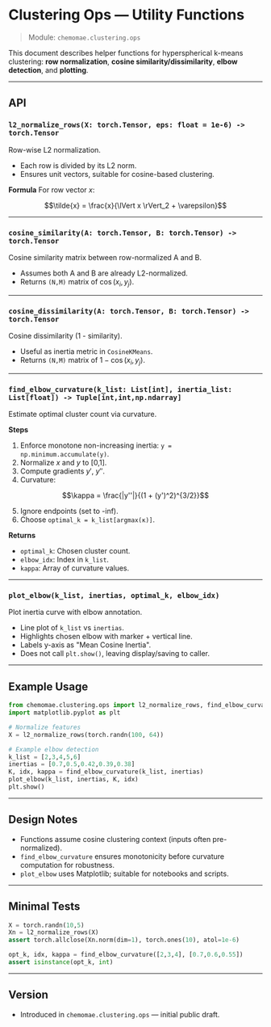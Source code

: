 # Clustering Ops — Utility Functions

> Module: `chemomae.clustering.ops`

This document describes helper functions for hyperspherical k-means clustering: **row normalization**, **cosine similarity/dissimilarity**, **elbow detection**, and **plotting**.

---

## API

### `l2_normalize_rows(X: torch.Tensor, eps: float = 1e-6) -> torch.Tensor`

Row-wise L2 normalization.

* Each row is divided by its L2 norm.
* Ensures unit vectors, suitable for cosine-based clustering.

**Formula**
For row vector $x$:

```math
\tilde{x} = \frac{x}{\lVert x \rVert_2 + \varepsilon}
```

---

### `cosine_similarity(A: torch.Tensor, B: torch.Tensor) -> torch.Tensor`

Cosine similarity matrix between row-normalized A and B.

* Assumes both A and B are already L2-normalized.
* Returns `(N,M)` matrix of $`\cos(x_i, y_j)`$.

---

### `cosine_dissimilarity(A: torch.Tensor, B: torch.Tensor) -> torch.Tensor`

Cosine dissimilarity (1 - similarity).

* Useful as inertia metric in `CosineKMeans`.
* Returns `(N,M)` matrix of $`1 - \cos(x_i, y_j)`$.

---

### `find_elbow_curvature(k_list: List[int], inertia_list: List[float]) -> Tuple[int,int,np.ndarray]`

Estimate optimal cluster count via curvature.

**Steps**

1. Enforce monotone non-increasing inertia: `y = np.minimum.accumulate(y)`.
2. Normalize $`x`$ and $`y`$ to [0,1].
3. Compute gradients $`y'`$, $`y''`$.
4. Curvature:

```math
\kappa = \frac{|y''|}{(1 + (y')^2)^{3/2}}
```
5. Ignore endpoints (set to -inf).
6. Choose `optimal_k = k_list[argmax(κ)]`.

**Returns**

* `optimal_k`: Chosen cluster count.
* `elbow_idx`: Index in `k_list`.
* `kappa`: Array of curvature values.

---

### `plot_elbow(k_list, inertias, optimal_k, elbow_idx)`

Plot inertia curve with elbow annotation.

* Line plot of `k_list` vs `inertias`.
* Highlights chosen elbow with marker + vertical line.
* Labels y-axis as "Mean Cosine Inertia".
* Does not call `plt.show()`, leaving display/saving to caller.

---

## Example Usage

```python
from chemomae.clustering.ops import l2_normalize_rows, find_elbow_curvature, plot_elbow
import matplotlib.pyplot as plt

# Normalize features
X = l2_normalize_rows(torch.randn(100, 64))

# Example elbow detection
k_list = [2,3,4,5,6]
inertias = [0.7,0.5,0.42,0.39,0.38]
K, idx, kappa = find_elbow_curvature(k_list, inertias)
plot_elbow(k_list, inertias, K, idx)
plt.show()
```

---

## Design Notes

* Functions assume cosine clustering context (inputs often pre-normalized).
* `find_elbow_curvature` ensures monotonicity before curvature computation for robustness.
* `plot_elbow` uses Matplotlib; suitable for notebooks and scripts.

---

## Minimal Tests

```python
X = torch.randn(10,5)
Xn = l2_normalize_rows(X)
assert torch.allclose(Xn.norm(dim=1), torch.ones(10), atol=1e-6)

opt_k, idx, kappa = find_elbow_curvature([2,3,4], [0.7,0.6,0.55])
assert isinstance(opt_k, int)
```

---

## Version

* Introduced in `chemomae.clustering.ops` — initial public draft.
